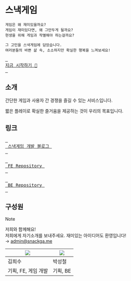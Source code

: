 # 스낵게임
```
게임은 왜 재미있을까요?
게임이 재미있다면, 왜 그만두게 될까요?
현생을 위해 게임과 작별해야 하는걸까요?

그 고민을 스낵게임에 담았습니다.
여러분들의 바쁜 삶 속, 소소하지만 확실한 행복을 느껴보세요!
```

[Service]: https://snackga.me
[<kbd> <br> 지금 시작하기 🍿 <br> </kbd>][Service]  

## 소개
간단한 게임과 사용자 간 경쟁을 즐길 수 있는 서비스입니다.

짧은 플레이로 확실한 즐거움을 제공하는 것이 우리의 목표입니다.

## 링크

[Blog]: https://blog.snackga.me
[FE]: https://github.com/snack-game/front
[BE]: https://github.com/snack-game/server

[<kbd> <br> 스낵게임 개발 블로그 <br> </kbd>][Blog]  

[<kbd> <br> FE Repository <br> </kbd>][FE]  

[<kbd> <br> BE Repository <br> </kbd>][BE]  

## 구성원
> [!NOTE]
> 저희와 함께해요!   
> 저희에게 자기소개를 보내주세요. 재미있는 아이디어도 환영입니다!  
> → [admin@snackga.me](mailto:admin@snackga.me)

| ![](https://avatars.githubusercontent.com/u/16986867?s=128)  |  ![](https://avatars.githubusercontent.com/u/39221443?s=128) |
|---|---|
| 김희수 | 박성철 |
| 기획, FE, 게임 개발 | 기획, BE |
